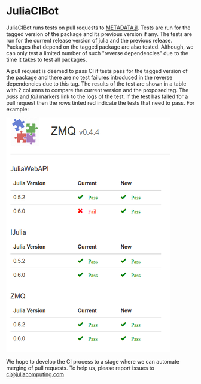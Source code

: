 # JuliaCIBot

JuliaCIBot runs tests on pull requests to [METADATA.jl](https://github.com/JuliaLang/METADATA.jl). Tests are run for the tagged version of the package and its previous version if any. The tests are run for the current release version of julia and the previous release. Packages that depend on the tagged package are also tested. Although, we can only test a limited number of such "reverse dependencies" due to the time it takes to test all packages.

A pull request is deemed to pass CI if tests pass for the tagged version of the package and there are no test failures introduced in the reverse dependencies due to this tag. The results of the test are shown in a table with 2 columns to compare the current version and the proposed tag. The *pass* and *fail* markers link to the logs of the test. If the test has failed for a pull request then the rows tinted red indicate the tests that need to pass. For example:

![CI example](https://github.com/JuliaCIBot/juliacibot.github.io/raw/master/images/ci_example.png "CI example")

We hope to develop the CI process to a stage where we can automate merging of pull requests. To help us, please report issues to [ci@juliacomputing.com](mailto:ci@juliacomputing.com)
